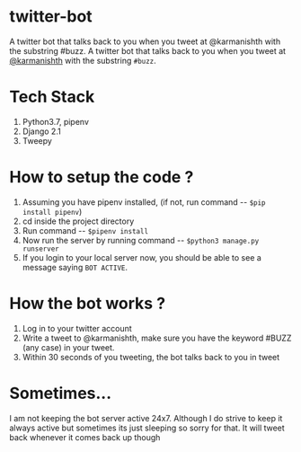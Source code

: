 # twitter-bot
A twitter bot that talks back to you when you tweet at @karmanishth with the substring #buzz. 
A twitter bot that talks back to you when you tweet at [@karmanishth](https://twitter.com/karmanishth) with the substring `#buzz`. 


# Tech Stack 
1. Python3.7, pipenv
3. Django 2.1
4. Tweepy

# How to setup the code ?
1. Assuming you have pipenv installed, (if not, run command -- `$pip install pipenv`)
2. cd inside the project directory
3. Run command -- `$pipenv install`
4. Now run the server by running command -- `$python3 manage.py runserver`
3. If you login to your local server now, you should be able to see a message saying `BOT ACTIVE`. 

# How the bot works ?
1. Log in to your twitter account
2. Write a tweet to @karmanishth, make sure you have the keyword #BUZZ (any case) in your tweet.
3. Within 30 seconds of you tweeting, the bot talks back to you in tweet

# Sometimes...
I am not keeping the bot server active 24x7. Although I do strive to keep it always active but sometimes its just sleeping so sorry for that. It will tweet back whenever it comes back up though
